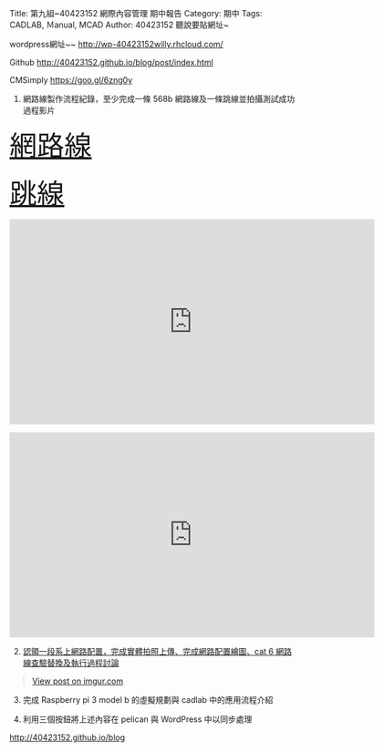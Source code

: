 Title: 第九組~40423152 網際內容管理 期中報告
Category: 期中
Tags: CADLAB, Ｍanual, MCAD
Author: 40423152
聽說要貼網址~

wordpress網址~~
http://wp-40423152willy.rhcloud.com/

Github
http://40423152.github.io/blog/post/index.html

CMSimply
https://goo.gl/6zng0y

1. 網路線製作流程紀錄，至少完成一條 568b 網路線及一條跳線並拍攝測試成功過程影片

<font size='8' color='red' face='標楷體'>[網路線](http://i.imgur.com/Ga22Rsi.jpg) </font>

<font size='8' color='red' face='標楷體'>[跳線](http://i.imgur.com/Ga22Rsi.jpg) </font>

<iframe src="https://player.vimeo.com/video/164433363" width="640" height="360" frameborder="0" webkitallowfullscreen mozallowfullscreen allowfullscreen></iframe> <p><a href="https://vimeo.com/164433363">

<iframe src="https://player.vimeo.com/video/164432102" width="640" height="360" frameborder="0" webkitallowfullscreen mozallowfullscreen allowfullscreen></iframe> <p><a href="https://vimeo.com/164432102">

2. 認領一段系上網路配置，完成實體拍照上傳、完成網路配置繪圖、cat 6 網路線查驗替換及執行過程討論
<blockquote class="imgur-embed-pub" lang="en" data-id="H66BWKf"><a href="//imgur.com/H66BWKf">View post on imgur.com</a></blockquote><script async src="//s.imgur.com/min/embed.js" charset="utf-8"></script>

3. 完成 Raspberry pi 3 model b 的虛擬規劃與 cadlab 中的應用流程介紹

4. 利用三個按鈕將上述內容在 pelican 與 WordPress 中以同步處理

<!-- PELICAN_END_SUMMARY -->

<a href="http://40423152.github.io/blog">http://40423152.github.io/blog</a>
